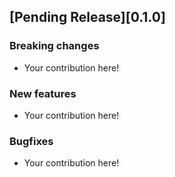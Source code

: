 ## [Pending Release][0.1.0]

### Breaking changes

* Your contribution here!

### New features

* Your contribution here!

### Bugfixes

* Your contribution here!
